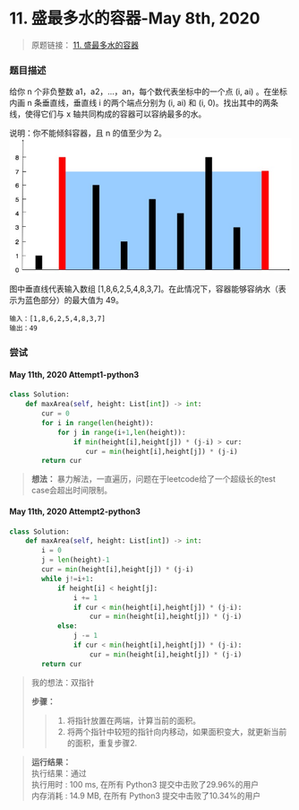 # 11. 盛最多水的容器-May 8th, 2020

> 原题链接： [11. 盛最多水的容器](https://leetcode-cn.com/problems/integer-to-roman/)

### 题目描述

给你 n 个非负整数 a1，a2，...，an，每个数代表坐标中的一个点 (i, ai) 。在坐标内画 n 条垂直线，垂直线 i 的两个端点分别为 (i, ai) 和 (i, 0)。找出其中的两条线，使得它们与 x 轴共同构成的容器可以容纳最多的水。

说明：你不能倾斜容器，且 n 的值至少为 2。
![img11_1](../image/img11_1.jpg)

图中垂直线代表输入数组 [1,8,6,2,5,4,8,3,7]。在此情况下，容器能够容纳水（表示为蓝色部分）的最大值为 49。

```
输入：[1,8,6,2,5,4,8,3,7]
输出：49
```

### 尝试

#### May 11th, 2020 Attempt1-python3
```python
class Solution:
    def maxArea(self, height: List[int]) -> int:
        cur = 0
        for i in range(len(height)):
            for j in range(i+1,len(height)):
                if min(height[i],height[j]) * (j-i) > cur:
                   cur = min(height[i],height[j]) * (j-i)
        return cur 
```
> **想法：** 暴力解法，一直遍历，问题在于leetcode给了一个超级长的test case会超出时间限制。

#### May 11th, 2020 Attempt2-python3
```python
class Solution:
    def maxArea(self, height: List[int]) -> int:
        i = 0
        j = len(height)-1
        cur = min(height[i],height[j]) * (j-i)
        while j!=i+1:
            if height[i] < height[j]:
                i += 1
                if cur < min(height[i],height[j]) * (j-i):
                    cur = min(height[i],height[j]) * (j-i)
            else:
                j -= 1
                if cur < min(height[i],height[j]) * (j-i):
                    cur = min(height[i],height[j]) * (j-i)
        return cur
```

> 我的想法：双指针
>
> **步骤：** 
> > 1. 将指针放置在两端，计算当前的面积。
> > 2. 将两个指针中较短的指针向内移动，如果面积变大，就更新当前的面积，重复步骤2.

> **运行结果：**   
> 执行结果：通过   
> 执行用时 : 100 ms, 在所有 Python3 提交中击败了29.96%的用户   
> 内存消耗 : 14.9 MB, 在所有 Python3 提交中击败了10.34%的用户

